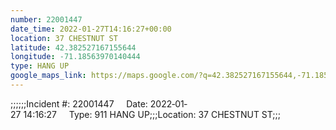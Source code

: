 ```yaml
---
number: 22001447
date_time: 2022-01-27T14:16:27+00:00
location: 37 CHESTNUT ST
latitude: 42.382527167155644
longitude: -71.18563970140444
type: HANG UP
google_maps_link: https://maps.google.com/?q=42.382527167155644,-71.18563970140444
---
```


;;;;;;Incident #: 22001447     Date: 2022‐01‐27 14:16:27     Type: 911 HANG UP;;;Location: 37 CHESTNUT ST;;;
